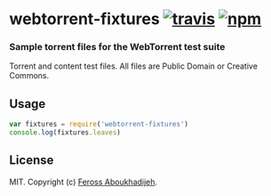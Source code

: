 # webtorrent-fixtures [![travis][travis-image]][travis-url] [![npm][npm-image]][npm-url]

[travis-image]: https://img.shields.io/travis/feross/webtorrent-fixtures/master.svg
[travis-url]: https://travis-ci.org/feross/webtorrent-fixtures
[npm-image]: https://img.shields.io/npm/v/webtorrent-fixtures.svg
[npm-url]: https://npmjs.org/package/webtorrent-fixtures

### Sample torrent files for the WebTorrent test suite

Torrent and content test files. All files are Public Domain or Creative Commons.

## Usage

```js
var fixtures = require('webtorrent-fixtures')
console.log(fixtures.leaves)
```

## License

MIT. Copyright (c) [Feross Aboukhadijeh](http://feross.org).
